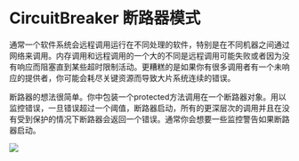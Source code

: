 # CircuitBreaker 断路器模式

通常一个软件系统会远程调用运行在不同处理的软件，特别是在不同机器之间通过网络来调用。内存调用和远程调用的一个大的不同是远程调用可能失败或者因为没有响应而阻塞直到某些超时限制活动。更糟糕的是如果你有很多调用者有一个未响应的提供者，你可能会耗尽关键资源而导致大片系统连续的错误。

断路器的想法很简单。你中包装一个protected方法调用在一个断路器对象。用以监控错误，一旦错误超过一个阈值，断路器启动，所有的更深层次的调用并且在没有受到保护的情况下断路器会返回一个错误。通常你会想要一些监控警告如果断路器启动。

![](https://i.imgur.com/JEvrHCa.png)

